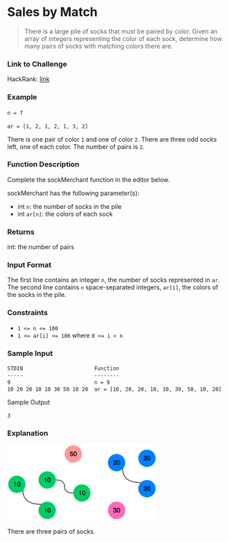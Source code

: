 # Sales by Match
> There is a large pile of socks that must be paired by color.
> Given an array of integers representing the color of each sock, 
> determine how many pairs of socks with matching colors there are.
### Link to Challenge
HackRank: [link](https://www.hackerrank.com/challenges/sock-merchant/problem?isFullScreen=true)
### Example

`n = 7`

`ar = [1, 2, 1, 2, 1, 3, 2]`

There is one pair of color `1` and one of color `2`. There are three 
odd socks left, one of each color. The number of pairs is `2`.

### Function Description

Complete the sockMerchant function in the editor below.

sockMerchant has the following parameter(s):

- int `n`: the number of socks in the pile
- int `ar[n]`: the colors of each sock
### Returns

int: the number of pairs
### Input Format
The first line contains an integer `n`, the number of socks represented in `ar`.
The second line contains `n` space-separated integers, `ar[i]`, the colors of the socks in the pile.

### Constraints
- `1 <= n <= 100`
- `1 <= ar[i] <= 100` where `0 <= i < n`
### Sample Input
```
STDIN                       Function
-----                       --------
9                           n = 9
10 20 20 10 10 30 50 10 20  ar = [10, 20, 20, 10, 10, 30, 50, 10, 20]
```
Sample Output
```
3
```
### Explanation
![Image](./sales-by-match.png)

There are three pairs of socks.